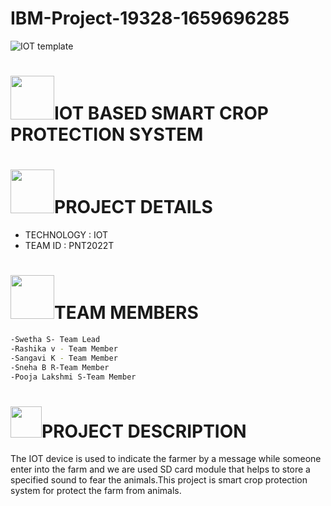 # IBM-Project-19328-1659696285
![IOT  template](https://user-images.githubusercontent.com/111967006/196862001-ab4cc494-7953-4b24-8cd4-77cad4892b15.png)
#  <img src="https://user-images.githubusercontent.com/111967006/196871853-8fb86cd1-5f82-4ee3-8324-18f869edb5e6.gif" width="70px">IOT BASED SMART CROP PROTECTION SYSTEM
 
# <img src="https://user-images.githubusercontent.com/111967006/196880265-211ec703-bceb-4f63-818d-556411b6c687.gif" width="70px">PROJECT DETAILS
- TECHNOLOGY : IOT        
- TEAM ID : PNT2022T

# <img src="https://user-images.githubusercontent.com/111967006/196878301-921cc50a-e625-463e-ba13-1ca5e15d092c.gif" width="70px">TEAM MEMBERS

```sh
-Swetha S- Team Lead
-Rashika v - Team Member
-Sangavi K - Team Member
-Sneha B R-Team Member
-Pooja Lakshmi S-Team Member

```

# <img src="https://user-images.githubusercontent.com/111967006/196875757-3b75075b-bdc4-4e24-85fd-ce7cca199cc1.gif" width="50px">PROJECT DESCRIPTION        
The IOT device is used to indicate the farmer by a message while someone enter into the farm and we are used SD card module that helps to store a specified sound to fear the animals.This project is smart crop protection system for protect the farm from animals.







